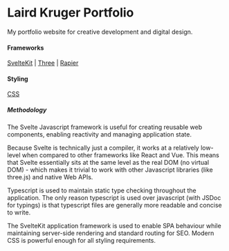 # Laird Kruger Portfolio

My portfolio website for creative development and digital design.

#### Frameworks

[SvelteKit](https://kit.svelte.dev) | 
[Three](https://threejs.org/) | 
[Rapier](https://rapier.rs/)

#### Styling

[CSS](https://developer.mozilla.org/en-US/docs/Web/CSS)

##### Methodology

The Svelte Javascript framework is useful for creating reusable web components, enabling reactivity and managing application state.

Because Svelte is technically just a compiler, it works at a relatively low-level when compared to other frameworks like React and Vue.
This means that Svelte essentially sits at the same level as the real DOM (no virtual DOM) - which makes it trivial to work with other Javascript libraries (like three.js) and native Web APIs.

Typescript is used to maintain static type checking throughout the application. The only reason typescript is used over javascript (with JSDoc for typings) is that typescript files are generally more readable and concise to write.

The SvelteKit application framework is used to enable SPA behaviour while maintaining server-side rendering and standard routing for SEO.
Modern CSS is powerful enough for all styling requirements.
